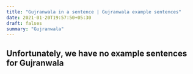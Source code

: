 ```yaml
---
title: "Gujranwala in a sentence | Gujranwala example sentences"
date: 2021-01-20T19:57:50+05:30
draft: falses
summary: "Gujranwala"
---
```

## Unfortunately, we have no example sentences for Gujranwala                 
